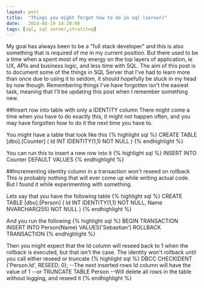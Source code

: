```yaml
---
layout: post
title:  "Things you might forget how to do in sql (server)"
date:   2014-08-19 14:20:00
tags: [sql, sql server,stratiteq]
---
```


My goal has always been to be a "full stack developer" and this is also something that is required of me in my current position. But there used to be a time when a spent most of my energy on the top layers of application, ie UX, APIs and business logic, and less time with SQL. The aim of this post is to document some of the things in SQL Server that I've had to learn more than once due to using it to seldom, it should hopefully be stuck in my head by now though. Remembering things I've have forgotten isn't the easiest task, meaning that I'll be updating this post when I remember something new.

##Insert row into table with only a IDENTITY column
There might come a time when you have to do exactly this, it might not happen often, and you may have forgotten how to do it the next time you have to.

You might have a table that look like this
{% highlight sql %}
CREATE TABLE [dbo].[Counter]
  (
    Id INT IDENTITY(1,1) NOT NULL
  )
{% endhighlight %}

You can run this to insert a new row into it
{% highlight sql %}
INSERT INTO Counter DEFAULT VALUES
{% endhighlight %}

##Incrementing identity column in a transaction won't reseed on rollback
This is probably nothing that will ever come up while writing actual code. But I found it while experimenting with something.

Lets say that you have the following table
{% highlight sql %}
CREATE TABLE [dbo].[Person]
  (
    Id INT IDENTITY(1,1) NOT NULL,
    Name NVARCHAR(255) NOT NULL
  )
{% endhighlight %}

And you run the following
{% highlight sql %}
BEGIN TRANSACTION
	INSERT INTO Person(Name)
	VALUES('Sebastian')
ROLLBACK TRANSACTION
{% endhighlight %}

Then you might expect that the Id column will reseed back to 1 when the rollback is executed, but that isn't the case. The identity won't rollback until you call either reseed or truncate
{% highlight sql %}
DBCC CHECKIDENT ('Person.Id', RESEED, 0); --The next inserted rows Id column will have the value of 1
--or
TRUNCATE TABLE Person --Will delete all rows in the table without logging, and reseed it
{% endhighlight %}
